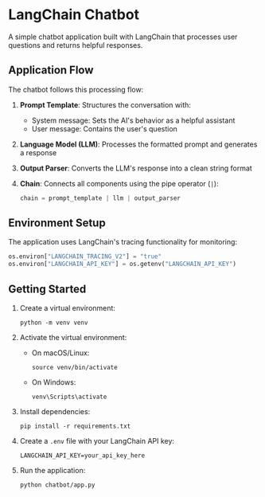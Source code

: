 # LangChain Chatbot

A simple chatbot application built with LangChain that processes user questions and returns helpful responses.

## Application Flow

The chatbot follows this processing flow:

1. **Prompt Template**: Structures the conversation with:

   - System message: Sets the AI's behavior as a helpful assistant
   - User message: Contains the user's question

2. **Language Model (LLM)**: Processes the formatted prompt and generates a response

3. **Output Parser**: Converts the LLM's response into a clean string format

4. **Chain**: Connects all components using the pipe operator (`|`):
   ```python
   chain = prompt_template | llm | output_parser
   ```

## Environment Setup

The application uses LangChain's tracing functionality for monitoring:

```python
os.environ["LANGCHAIN_TRACING_V2"] = "true"
os.environ["LANGCHAIN_API_KEY"] = os.getenv("LANGCHAIN_API_KEY")
```

## Getting Started

1. Create a virtual environment:

   ```
   python -m venv venv
   ```

2. Activate the virtual environment:

   - On macOS/Linux:
     ```
     source venv/bin/activate
     ```
   - On Windows:
     ```
     venv\Scripts\activate
     ```

3. Install dependencies:

   ```
   pip install -r requirements.txt
   ```

4. Create a `.env` file with your LangChain API key:

   ```
   LANGCHAIN_API_KEY=your_api_key_here
   ```

5. Run the application:
   ```
   python chatbot/app.py
   ```
